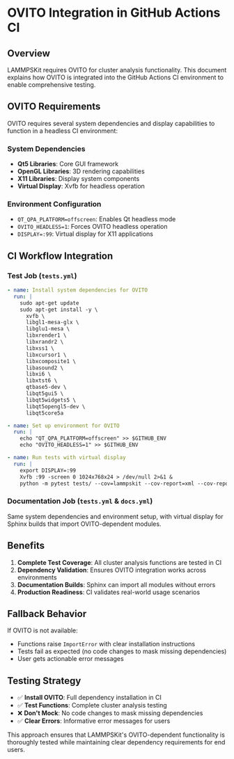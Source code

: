 # OVITO Integration in GitHub Actions CI

## Overview

LAMMPSKit requires OVITO for cluster analysis functionality. This document explains how OVITO is integrated into the GitHub Actions CI environment to enable comprehensive testing.

## OVITO Requirements

OVITO requires several system dependencies and display capabilities to function in a headless CI environment:

### System Dependencies
- **Qt5 Libraries**: Core GUI framework
- **OpenGL Libraries**: 3D rendering capabilities  
- **X11 Libraries**: Display system components
- **Virtual Display**: Xvfb for headless operation

### Environment Configuration
- `QT_QPA_PLATFORM=offscreen`: Enables Qt headless mode
- `OVITO_HEADLESS=1`: Forces OVITO headless operation
- `DISPLAY=:99`: Virtual display for X11 applications

## CI Workflow Integration

### Test Job (`tests.yml`)
```yaml
- name: Install system dependencies for OVITO
  run: |
    sudo apt-get update
    sudo apt-get install -y \
      xvfb \
      libgl1-mesa-glx \
      libglu1-mesa \
      libxrender1 \
      libxrandr2 \
      libxss1 \
      libxcursor1 \
      libxcomposite1 \
      libasound2 \
      libxi6 \
      libxtst6 \
      qtbase5-dev \
      libqt5gui5 \
      libqt5widgets5 \
      libqt5opengl5-dev \
      libqt5core5a

- name: Set up environment for OVITO
  run: |
    echo "QT_QPA_PLATFORM=offscreen" >> $GITHUB_ENV
    echo "OVITO_HEADLESS=1" >> $GITHUB_ENV

- name: Run tests with virtual display
  run: |
    export DISPLAY=:99
    Xvfb :99 -screen 0 1024x768x24 > /dev/null 2>&1 &
    python -m pytest tests/ --cov=lammpskit --cov-report=xml --cov-report=html
```

### Documentation Job (`tests.yml` & `docs.yml`)
Same system dependencies and environment setup, with virtual display for Sphinx builds that import OVITO-dependent modules.

## Benefits

1. **Complete Test Coverage**: All cluster analysis functions are tested in CI
2. **Dependency Validation**: Ensures OVITO integration works across environments
3. **Documentation Builds**: Sphinx can import all modules without errors
4. **Production Readiness**: CI validates real-world usage scenarios

## Fallback Behavior

If OVITO is not available:
- Functions raise `ImportError` with clear installation instructions
- Tests fail as expected (no code changes to mask missing dependencies)
- User gets actionable error messages

## Testing Strategy

- ✅ **Install OVITO**: Full dependency installation in CI
- ✅ **Test Functions**: Complete cluster analysis testing
- ❌ **Don't Mock**: No code changes to mask missing dependencies
- ✅ **Clear Errors**: Informative error messages for users

This approach ensures that LAMMPSKit's OVITO-dependent functionality is thoroughly tested while maintaining clear dependency requirements for end users.
